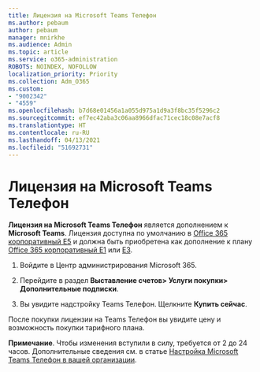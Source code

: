 ```yaml
---
title: Лицензия на Microsoft Teams Телефон
ms.author: pebaum
author: pebaum
manager: mnirkhe
ms.audience: Admin
ms.topic: article
ms.service: o365-administration
ROBOTS: NOINDEX, NOFOLLOW
localization_priority: Priority
ms.collection: Adm_O365
ms.custom:
- "9002342"
- "4559"
ms.openlocfilehash: b7d68e01456a1a055d975a1d9a3f8bc35f5296c2
ms.sourcegitcommit: ef7ec42aba3c06aa8966dfac71cec18c08e7acf8
ms.translationtype: HT
ms.contentlocale: ru-RU
ms.lasthandoff: 04/13/2021
ms.locfileid: "51692731"
---
```

# <a name="microsoft-teams-phone-license"></a>Лицензия на Microsoft Teams Телефон

**Лицензия на Microsoft Teams Телефон** является дополнением к **Microsoft Teams**. Лицензия доступна по умолчанию в [Office 365 корпоративный E5](https://www.microsoft.com/microsoft-365/business/office-365-enterprise-e5-business-software?rtc=1&activetab=pivot%3aoverviewtab) и должна быть приобретена как дополнение к плану [Office 365 корпоративный E1](https://products.office.com/business/office-365-enterprise-e1-business-software) или [E3](https://products.office.com/business/office-365-enterprise-e3-business-software).

1. Войдите в Центр администрирования Microsoft 365.

2. Перейдите в раздел **Выставление счетов> Услуги покупки> Дополнительные подписки**. 

3. Вы увидите надстройку Teams Телефон. Щелкните **Купить сейчас**.

После покупки лицензии на Teams Телефон вы увидите цену и возможность покупки тарифного плана.

**Примечание**. Чтобы изменения вступили в силу, требуется от 2 до 24 часов. Дополнительные сведения см. в статье [Настройка Microsoft Teams Телефон в вашей организации](https://docs.microsoft.com/MicrosoftTeams/setting-up-your-phone-system). 

